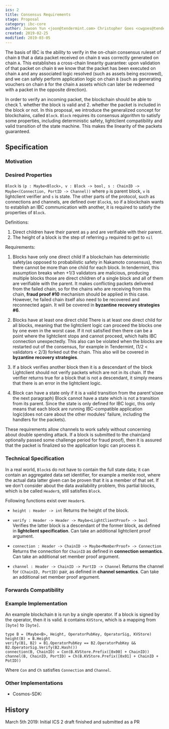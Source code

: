 ```yaml
---
ics: 2
title: Consensus Requirements
stage: Proposal
category: ibc-core
author: Juwoon Yun <joon@tendermint.com> Christopher Goes <cwgoes@tendermint.com>
created: 2019-02-25
modified: 2019-03-05
---
```


The basis of IBC is the ability to verify in the on-chain consensus ruleset of chain `B` that a data packet received on chain `B` was correctly generated on chain `A`. This establishes a cross-chain linearity guarantee: upon validation of that packet on chain `B` we know that the packet has been executed on chain `A` and any associated logic resolved (such as assets being escrowed), and we can safely perform application logic on chain `B` (such as generating vouchers on chain `B` for the chain `A` assets which can later be redeemed with a packet in the opposite direction). 

In order to verify an incoming packet, the blockchain should be able to check 1. whether the block is valid and 2. whether the packet is included in the block or not. In this proposal, we introduce the generalized concept for blockchains, called `Block`. `Block` requires its consensus algorithm to satisfy some properties, including deterministic safety, lightclient compatibility and valid transition of the state machine. This makes the linearity of the packets guaranteed.

## Specification

### Motivation

### Desired Properties

`Block` is `(p : Maybe<Block>, v : Block -> bool, s : ChainID -> Maybe<(Connection, PortID -> Channel))` where `p` is parent block, `v` is lightclient verifier and `s` is state. The other parts of the protocol, such as connections and channels, are defined over `Block`s, so if a blockchain wants to establish an IBC communication with another, it is required to satisfy the properties of `Block`. 

Definitions:

1. Direct children have their parent as `p` and are verifiable with their parent.
2. The height of a block is the step of referring `p` required to get to `nil`

Requirements:

1. Blocks have only one direct child
If a blockchain has deterministic safety(as opposed to probabilistic safety in Nakamoto consensus), then there cannot be more than one child for each block. In tendermint, this assumption breaks when +1/3 validators are malicious, producing multiple blocks those are direct children of a single block and all of them are verifiable with the parent. It makes conflicting packets delivered from the failed chain, so for the chains who are receiving from this chain, **fraud proof #10** mechanism should be applied in this case. However, he failed chain itself also need to be recovered and reconnected again. It will be covered in **byzantine recovery strategies #6**.

2. Blocks have at least one direct child
There is at least one direct child for all blocks, meaning that the lightclient logic can proceed the blocks one by one even in the worst case. If it not satisfied then there can be a point where the lightclient stops and cannot proceed, which halts IBC connection unexpectedly. This also can be violated when the blocks are restarted out of the consensus, for example in Tendermint, (1/2 < validators < 2/3) forked out the chain. This also will be covered in **byzantine recovery strategies**.

3. If a block verifies another block then it is a descendant of the block
Lightclient should not verify packets which are not in its chain. If the verifier returns true for a block that is not a descendant, it simply means that there is an error in the lightclient logic.

4. Block can have a state only if it is a valid transition from the parent's(see the next paragraph)
Block cannot have a state which is not a transition from its parent. Since the state is only defined for IBC logic, this only means that each block are running IBC-compatible application logic(does not care about the other modules' failure, including the handlers for the packets).

These requirements allow channels to work safely without concerning about double spending attack. 
If a block is submitted to the chain(and optionally passed some challenge period for fraud proof), then it is assured that the packet is finalized so the application logic can process it.

### Technical Specification

In a real world, `Block`s do not have to contain the full state data; it can contain an aggregated data set identifier, for example a merkle root, where the actual data latter given can be proven that it is a member of that set. If we don't consider about the data availability problem, this partial blocks, which is be called `Header`s, still satisfies `Block`.

Following functions exist over `Header`s.

* `height : Header -> int`
Returns the height of the block.

* `verify : Header -> Header -> Maybe<LightClientProof> -> bool`
Verifies the latter block is a descendant of the former block, as defined in **lightclient specification**. Can take an additional lightclient proof argument.

* `connection : Header -> ChainID -> Maybe<MemberProof> -> Connection`
Returns the connection for `ChainID` as defined in **connection semantics**. Can take an additional set member proof argument.

* `channel : Header -> ChainID -> PortID -> Channel`
Returns the channel for `(ChainID, PortID)` pair, as defined in **channel semantics**. Can take an additional set member proof argument.

### Forwards Compatibility

### Example Implementation

An example blockchain `B` is run by a single operator. If a block is signed by the operator, then it is valid. `B` contains `KVStore`, which is a mapping from `[byte]` to  `[byte]`. 

```
type B = (Maybe<B>, Height, OperatorPubKey, OperatorSig, KVStore)
height(B) = B.Height
verify(B1, B2) = B1.OperatorPubKey == B2.OperatorPubKey && B2.OperatorSig.Verify(B2.Hash())
connection(B, ChainID) = Con(B.KVStore.Prefix([0x00] + ChainID))
channel(B, ChainID, PortID) = Ch(B.KVStore.Prefix([0x01] + ChainID + PotID))
```

Where `Con` and `Ch` satisfies `Connection` and `Channel`.

### Other Implementations

* Cosmos-SDK: [](https://github.com/cosmos/cosmos-sdk/x/ibc)  

## History 

March 5th 2019: Initial ICS 2 draft finished and submitted as a PR
